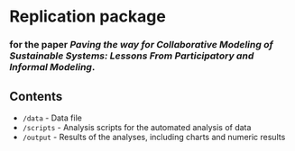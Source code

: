 # Replication package

### for the paper _Paving the way for Collaborative Modeling of Sustainable Systems: Lessons From Participatory and Informal Modeling_.

## Contents

- `/data` - Data file
- `/scripts` - Analysis scripts for the automated analysis of data
- `/output` - Results of the analyses, including charts and numeric results
